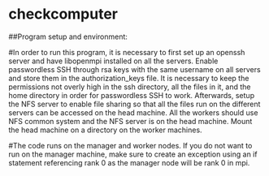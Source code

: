 # checkcomputer
##Program setup and environment:



#In order to run this program, it is necessary to first set up an openssh server and have libopenmpi installed on all the servers. Enable passwordless SSH through rsa keys with the same username on all servers and store them in the authorization_keys file. It is necessary to keep the permissions not overly high in the ssh directory, all the files in it, and the home directory in order for passwordless SSH to work. Afterwards, setup the NFS server to enable file sharing so that all the files run on the different servers can be accessed on the head machine. All the workers should use NFS common system and the NFS server is on the head machine. Mount the head machine on a directory on the worker machines.  



#The code runs on the manager and worker nodes. If you do not want to run on the manager machine, make sure to create an exception using an if statement referencing rank 0 as the manager node will be rank 0 in mpi. 

